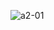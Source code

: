![a2-01](https://user-images.githubusercontent.com/81954248/113556231-5f7ec800-9626-11eb-8eeb-489ecc39a62a.png)
